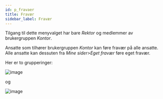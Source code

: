 ```yaml
---
id: p_fravaer
title: Fravær
sidebar_label: Fravær
---
```

Tilgang til dette menyvalget har bare _Rektor_ og medlemmer av brukergruppen _Kontor_.

Ansatte som tilhører brukergruppen _Kontor_ kan føre fravær på alle ansatte. Alle ansatte kan dessuten fra _Mine sider>Eget fravær_ føre eget fravær. 

Her er to grupperinger:

![image](https://github.com/user-attachments/assets/d2943e27-a70b-408d-9c88-d6970dbbe6de)

og

![image](https://github.com/user-attachments/assets/b8077119-472d-4b4f-a90f-3a8573b7ca10)
